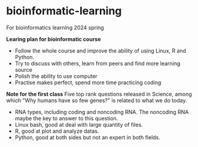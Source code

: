 # bioinformatic-learning

For bioinformatics learning 2024 spring

**Learing plan for bioinformatic course**
- Follow the whole course and improve the ability of using Linux, R and Python. 
- Try to discuss with others, learn from peers and find more learning source
- Polish the ability to use computer
- Practise makes perfect, spend more time practicing coding

**Note for the first class**
Five top rank questions released in Science, among which "Why humans have so few genes?" is related to what we do today.
- RNA types, including coding and noncoding RNA. The noncoding RNA maybe the key to answer to this question.
- Linux bash, good at deal with large quantity of files.
- R, good at plot and analyze datas.
- Python, good at both sides but not an expert in both fields.
